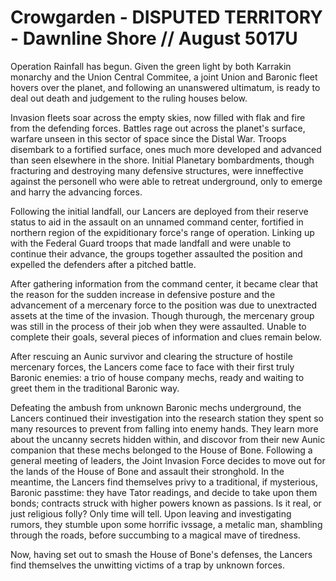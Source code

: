 # Crowgarden - DISPUTED TERRITORY - Dawnline Shore // August 5017U
Operation Rainfall has begun. Given the green light by both Karrakin monarchy and the Union Central Commitee, a joint Union and Baronic fleet hovers over the planet, and following an unanswered ultimatum, is ready to deal out death and judgement to the ruling houses below. 

Invasion fleets soar across the empty skies, now filled with flak and fire from the defending forces. Battles rage out across the planet's surface, warfare unseen in this sector of space since the Distal War. Troops disembark to a fortified surface, ones much more developed and advanced than seen elsewhere in the shore. Initial Planetary bombardments, though fracturing and destroying many defensive structures, were inneffective against the personell who were able to retreat underground, only to emerge and harry the advancing forces.

Following the initial landfall, our Lancers are deployed from their reserve status to aid in the assault on an unnamed command center, fortified in northern region of the expiditionary force's range of operation. Linking up with the Federal Guard troops that made landfall and were unable to continue their advance, the groups together assaulted the position and expelled the defenders after a pitched battle.

After gathering information from the command center, it became clear that the reason for the sudden increase in defensive posture and the advancement of a mercenary force to the position was due to unextracted assets at the time of the invasion. Though thurough, the mercenary group was still in the process of their job when they were assaulted. Unable to complete their goals, several pieces of information and clues remain below.

After rescuing an Aunic survivor and clearing the structure of hostile mercenary forces, the Lancers come face to face with their first truly Baronic enemies: a trio of house company mechs, ready and waiting to greet them in the traditional Baronic way.

Defeating the ambush from unknown Baronic mechs underground, the Lancers continued their investigation into the research station they spent so many resources to prevent from falling into enemy hands. They learn more about the uncanny secrets hidden within, and discovor from their new Aunic companion that these mechs belonged to the House of Bone. Following a general meeting of leaders, the Joint Invasion Force decides to move out for the lands of the House of Bone and assault their stronghold. In the meantime, the Lancers find themselves privy to a traditional, if mysterious, Baronic passtime: they have Tator readings, and decide to take upon them bonds; contracts struck with higher powers known as passions. Is it real, or just religious folly? Only time will tell.
Upon leaving and investigating rumors, they stumble upon some horrific ivssage, a metalic man, shambling through the roads, before succumbing to a magical mave of tiredness.

Now, having set out to smash the House of Bone's defenses, the Lancers find themselves the unwitting victims of a trap by unknown forces.
